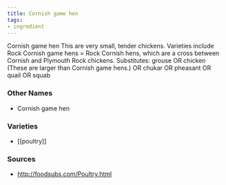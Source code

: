 ```yaml
---
title: Cornish game hen
tags:
- ingredient
---
```

Cornish game hen This are very small, tender chickens. Varieties include Rock Cornish game hens = Rock Cornish hens, which are a cross between Cornish and Plymouth Rock chickens. Substitutes: grouse OR chicken (These are larger than Cornish game hens.) OR chukar OR pheasant OR quail OR squab

### Other Names

* Cornish game hen

### Varieties

* [[poultry]]

### Sources
* http://foodsubs.com/Poultry.html
